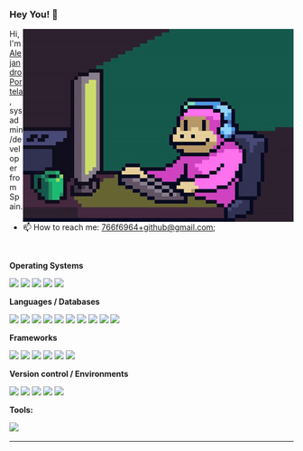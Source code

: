 ### Hey You! 📢

<!--
**aportela/aportela** is a ✨ _special_ ✨ repository because its `README.md` (this file) appears on your GitHub profile.

Here are some ideas to get you started:

- 🔭 I’m currently working on ...
- 🌱 I’m currently learning ...
- 👯 I’m looking to collaborate on ...
- 🤔 I’m looking for help with ...
- 💬 Ask me about ...
- 📫 How to reach me: ...
- 😄 Pronouns: ...
- ⚡ Fun fact: ...
-->

<!-- IMG credits: https://giphy.com/gifs/Smolverse-smol-smolverse-swol-JqmupuTVZYaQX5s094 -->
<img align="right" _height="171" _width="240" alt="Happy Pixel GIF by SMOL" src="img/happy_pixel_by_smol.gif" />

Hi, I'm [Alejandro Portela](https://aportela.github.io//), sysadmin/developer from Spain.

- 📫 How to reach me: [766f6964+github@gmail.com](mailto:766f6964+github@gmail.com);

<br>

**Operating Systems**

<p>
    <img src="https://img.shields.io/badge/Linux-grey.svg?style=flat-square&logo=Linux&logoColor=white">
    <img src="https://img.shields.io/badge/Debian-A81D33.svg?style=flat-square&logo=Debian&logoColor=white">
    <img src="https://img.shields.io/badge/FreeBSD-AB2B28.svg?style=flat-square&logo=FreeBSD&logoColor=white">
    <img src="https://img.shields.io/badge/OPNSense-D94F00.svg?style=flat-square&logo=OPNSense&logoColor=white">
    <img src="https://img.shields.io/badge/Windows-0078D4.svg?style=flat-square&logo=Windows&logoColor=white">
</p>

**Languages / Databases**

<p>
    <img src="https://img.shields.io/badge/PHP-777BB4.svg?style=flat-square&logo=PHP&logoColor=white">
    <img src="https://img.shields.io/badge/HTML5-E34F26.svg?style=flat-square&logo=HTML5&logoColor=white">
    <img src="https://img.shields.io/badge/CSS3-1572B6.svg?style=flat-square&logo=CSS3&logoColor=white">
    <img src="https://img.shields.io/badge/JavaScript-F7DF1E.svg?style=flat-square&logo=JavaScript&logoColor=black">
    <img src="https://img.shields.io/badge/.NET-512BD4.svg?style=flat-square&logo=dotnet&logoColor=white">
    <img src="https://img.shields.io/badge/MySQL-4479A1.svg?style=flat-square&logo=MySQL&logoColor=white">
    <img src="https://img.shields.io/badge/MariaDB-003545.svg?style=flat-square&logo=MariaDB&logoColor=white">
    <img src="https://img.shields.io/badge/PostgreSQL-4169E1.svg?style=flat-square&logo=PostgreSQL&logoColor=white">
    <img src="https://img.shields.io/badge/SQLite-003B57.svg?style=flat-square&logo=SQLite&logoColor=white">
    <img src="https://img.shields.io/badge/Microsoft%20SQL%20Server-CC2927.svg?style=flat-square&logo=Microsoft-SQL-Server&logoColor=white">
</p>

**Frameworks**

<p>
    <img src="https://img.shields.io/badge/PHP-Slim-719E40?style=flat-square&logo=Framework&logoColor=white&link=https%3A%2F%2Fwww.slimframework.com%2F">
    <img src="https://img.shields.io/badge/JS-Vue-42b883?style=flat-square&logo=Framework&logoColor=white&link=https%3A%2F%vuejs.org%2F">
    <img src="https://img.shields.io/badge/JS-Quasar-00b4ff?style=flat-square&logo=Framework&logoColor=white&link=https%3A%2F%quasar.dev%2F">
    <img src="https://img.shields.io/badge/JS-Astro-00b4ff?style=flat-square&logo=Framework&logoColor=white&link=https%3A%2F%2Fgithub.com%2Fwithastro%2Fastro%2F">
    <img src="https://img.shields.io/badge/CSS-BootStrap-7110f5?style=flat-square&logo=Framework&logoColor=white&link=https%3A%2F%2Fgetbootstrap.com%2F">
    <img src="https://img.shields.io/badge/CSS-Bulma-00d1b2?style=flat-square&logo=Framework&logoColor=white&link=https%3A%2F%2Fbulma.io%2F">
</p>

**Version control / Environments**

<p>
    <img src="https://img.shields.io/badge/Git-F05032.svg?style=flat-square&logo=Git&logoColor=white">
    <img src="https://img.shields.io/badge/Subversion-809CC9.svg?style=flat-square&logo=Subversion&logoColor=white">
    <img src="https://img.shields.io/badge/GitHub-181717.svg?style=flat-square&logo=GitHub&logoColor=white">
    <img src="https://img.shields.io/badge/Gitea-609926.svg?style=flat-square&logo=Gitea&logoColor=white">
    <img src="https://img.shields.io/badge/Amazon%20AWS-232F3E.svg?style=flat-square&logo=Amazon-AWS&logoColor=white">
</p>

**Tools:**

<p>
    <img src="https://img.shields.io/badge/Visual%20Studio%20Code-007ACC.svg?style=flat-square&logo=Visual-Studio-Code&logoColor=white">
</p>

---
